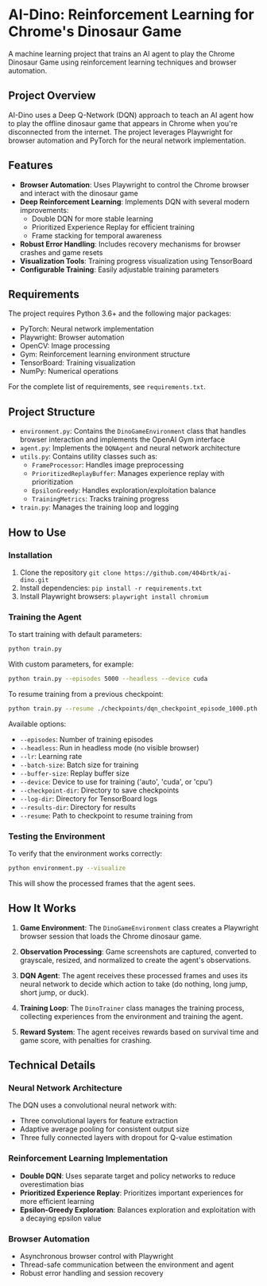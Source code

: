 # AI-Dino: Reinforcement Learning for Chrome's Dinosaur Game

A machine learning project that trains an AI agent to play the Chrome Dinosaur Game using reinforcement learning techniques and browser automation.

## Project Overview

AI-Dino uses a Deep Q-Network (DQN) approach to teach an AI agent how to play the offline dinosaur game that appears in Chrome when you're disconnected from the internet. The project leverages Playwright for browser automation and PyTorch for the neural network implementation.

## Features

- **Browser Automation**: Uses Playwright to control the Chrome browser and interact with the dinosaur game
- **Deep Reinforcement Learning**: Implements DQN with several modern improvements:
  - Double DQN for more stable learning
  - Prioritized Experience Replay for efficient training
  - Frame stacking for temporal awareness
- **Robust Error Handling**: Includes recovery mechanisms for browser crashes and game resets
- **Visualization Tools**: Training progress visualization using TensorBoard
- **Configurable Training**: Easily adjustable training parameters

## Requirements

The project requires Python 3.6+ and the following major packages:

- PyTorch: Neural network implementation
- Playwright: Browser automation
- OpenCV: Image processing
- Gym: Reinforcement learning environment structure
- TensorBoard: Training visualization
- NumPy: Numerical operations

For the complete list of requirements, see `requirements.txt`.

## Project Structure

- `environment.py`: Contains the `DinoGameEnvironment` class that handles browser interaction and implements the OpenAI Gym interface
- `agent.py`: Implements the `DQNAgent` and neural network architecture
- `utils.py`: Contains utility classes such as:
  - `FrameProcessor`: Handles image preprocessing
  - `PrioritizedReplayBuffer`: Manages experience replay with prioritization
  - `EpsilonGreedy`: Handles exploration/exploitation balance
  - `TrainingMetrics`: Tracks training progress
- `train.py`: Manages the training loop and logging

## How to Use

### Installation

1. Clone the repository `git clone https://github.com/404brtk/ai-dino.git`
2. Install dependencies: `pip install -r requirements.txt`
3. Install Playwright browsers: `playwright install chromium`

### Training the Agent

To start training with default parameters:

```bash
python train.py
```

With custom parameters, for example:
```bash
python train.py --episodes 5000 --headless --device cuda
```

To resume training from a previous checkpoint:
```bash
python train.py --resume ./checkpoints/dqn_checkpoint_episode_1000.pth
```

Available options:
- `--episodes`: Number of training episodes
- `--headless`: Run in headless mode (no visible browser)
- `--lr`: Learning rate
- `--batch-size`: Batch size for training
- `--buffer-size`: Replay buffer size
- `--device`: Device to use for training ('auto', 'cuda', or 'cpu')
- `--checkpoint-dir`: Directory to save checkpoints
- `--log-dir`: Directory for TensorBoard logs
- `--results-dir`: Directory for results
- `--resume`: Path to checkpoint to resume training from

### Testing the Environment

To verify that the environment works correctly:

```bash
python environment.py --visualize
```

This will show the processed frames that the agent sees.

## How It Works

1. **Game Environment**: The `DinoGameEnvironment` class creates a Playwright browser session that loads the Chrome dinosaur game.

2. **Observation Processing**: Game screenshots are captured, converted to grayscale, resized, and normalized to create the agent's observations.

3. **DQN Agent**: The agent receives these processed frames and uses its neural network to decide which action to take (do nothing, long jump, short jump, or duck).

4. **Training Loop**: The `DinoTrainer` class manages the training process, collecting experiences from the environment and training the agent.

5. **Reward System**: The agent receives rewards based on survival time and game score, with penalties for crashing.

## Technical Details

### Neural Network Architecture

The DQN uses a convolutional neural network with:
- Three convolutional layers for feature extraction
- Adaptive average pooling for consistent output size
- Three fully connected layers with dropout for Q-value estimation

### Reinforcement Learning Implementation

- **Double DQN**: Uses separate target and policy networks to reduce overestimation bias
- **Prioritized Experience Replay**: Prioritizes important experiences for more efficient learning
- **Epsilon-Greedy Exploration**: Balances exploration and exploitation with a decaying epsilon value

### Browser Automation

- Asynchronous browser control with Playwright
- Thread-safe communication between the environment and agent
- Robust error handling and session recovery